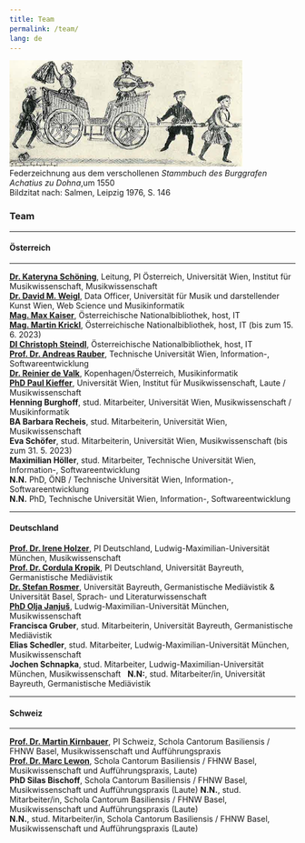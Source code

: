 ```yaml
---
title: Team
permalink: /team/
lang: de
---
```

<img class="left blend" src="/assets/img/Dohna_kutsche.png"/>
<div class="acks"> Federzeichnung aus dem verschollenen <i>Stammbuch des Burggrafen Achatius zu Dohna</i>,um 1550<br>Bildzitat nach: Salmen, Leipzig 1976, S. 146</div>

### Team
___
#### Österreich
---  
[**Dr. Kateryna Schöning**](https://musikwissenschaft.univie.ac.at/ueber-uns/team/schoening/), Leitung, PI Österreich, Universität Wien, Institut für Musikwissenschaft, Musikwissenschaft  
[**Dr. David M. Weigl**](https://iwk.mdw.ac.at/david-weigl), Data Officer, Universität für Musik und darstellender Kunst Wien, Web Science und Musikinformatik  
[**Mag. Max Kaiser**](http://www.maxkaiser.at/), Österreichische Nationalbibliothek, host, IT  
[**Mag. Martin Krickl**](https://onb.academia.edu/MartinKrickl), Österreichische Nationalbibliothek, host, IT (bis zum 15. 6. 2023)    
[**DI Christoph Steindl**](https://www.onb.ac.at/forschung/forschungsblog/artikel/digitale-editionen-an-der-oesterreichischen-nationalbibliothek-eine-infrastruktur), Österreichische Nationalbibliothek, host, IT  
[**Prof. Dr. Andreas Rauber**](https://informatics.tuwien.ac.at/people/andreas-rauber), Technische Universität Wien, Information-, Softwareentwicklung    
[**Dr. Reinier de Valk**](https://scholar.google.com/citations?user=V2Vd9b0AAAAJ), Kopenhagen/Österreich, Musikinformatik  
[**PhD Paul Kieffer**](https://www.discogs.com/de/artist/3805018-Paul-Kieffer), Universität Wien, Institut für Musikwissenschaft, Laute / Musikwissenschaft  
**Henning Burghoff**, stud. Mitarbeiter, Universität Wien, Musikwissenschaft / Musikinformatik  
**BA Barbara Recheis**, stud. Mitarbeiterin, Universität Wien, Musikwissenschaft   
 **Eva Schöfer**, stud. Mitarbeiterin, Universität Wien, Musikwissenschaft (bis zum 31. 5. 2023)   
 **Maximilian Höller**, stud. Mitarbeiter, Technische Universität Wien, Information-, Softwareentwicklung   
 **N.N.** PhD, ÖNB / Technische Universität Wien, Information-, Softwareentwicklung   
 **N.N.** PhD, Technische Universität Wien, Information-, Softwareentwicklung  
___
#### Deutschland

[**Prof. Dr. Irene Holzer**](https://www.musikwissenschaft.uni-muenchen.de/personen/professoren/holzer/index.html), PI Deutschland, Ludwig-Maximilian-Universität München, Musikwissenschaft  
[**Prof. Dr. Cordula Kropik**](https://www.mediaevistik.uni-bayreuth.de/de/team/Kropik-Cordula/index.php), PI Deutschland, Universität Bayreuth, Germanistische Mediävistik  
[**Dr. Stefan Rosmer**](https://germanistik.philhist.unibas.ch/de/personen/stefan-rosmer/), Universität Bayreuth, Germanistische Mediävistik & Universität Basel, Sprach- und Literaturwissenschaft   
[**PhD Olja Janjuš**](https://www.musikwissenschaft.uni-muenchen.de/personen/mitarbeiter/janjus/index.html), Ludwig-Maximilian-Universität München, Musikwissenschaft     
**Francisca Gruber**, stud. Mitarbeiterin,  Universität Bayreuth, Germanistische Mediävistik    
**Elias Schedler**, stud. Mitarbeiter, Ludwig-Maximilian-Universität München, Musikwissenschaft    
**Jochen Schnapka**, stud. Mitarbeiter, Ludwig-Maximilian-Universität München, Musikwissenschaft
  **N.N:**, stud. Mitarbeiter/in,  Universität Bayreuth, Germanistische Mediävistik     


___
#### Schweiz
---
[**Prof. Dr. Martin Kirnbauer**](https://www.fhnw.ch/de/personen/martin-kirnbauer), PI Schweiz, Schola Cantorum Basiliensis / FHNW Basel, Musikwissenschaft und Aufführungspraxis   
[**Prof. Dr. Marc Lewon**](https://www.fhnw.ch/de/personen/marc-lewon), Schola Cantorum Basiliensis / FHNW Basel, Musikwissenschaft und Aufführungspraxis, Laute)  
**PhD Silas Bischoff**, Schola Cantorum Basiliensis / FHNW Basel, Musikwissenschaft und Aufführungspraxis (Laute)
**N.N.**, stud. Mitarbeiter/in, Schola Cantorum Basiliensis / FHNW Basel, Musikwissenschaft und Aufführungspraxis (Laute)   
 **N.N.**, stud. Mitarbeiter/in, Schola Cantorum Basiliensis / FHNW Basel, Musikwissenschaft und Aufführungspraxis (Laute)  


